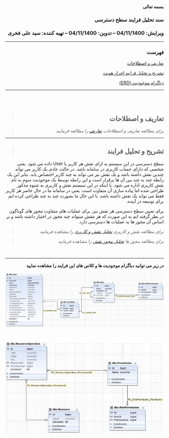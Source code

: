 <div dir="rtl" align="right">
    
    

#### بسمه تعالی

### سند تحلیل فرایند سطح دسترسی

### ویرایش: 04/11/1400 – تدوین: 04/11/1400 – تهیه کننده: سید علی فخری

****

### **فهرست**


[تعاریف و اصطلاحات](#_Toc93951617)

[تشریح و تحلیل فرایند احراز هویت  ](#_Toc93951618)

[ دیاگرام موجودیت  (ERD)](#_Toc93951620)







****

<br>
<br>

> ## **تعاریف و اصطلاحات**

> *برای مطالعه تعاریف و اصطلاحات [تعاریف](../common/CommonStructure.md) را مطالعه فرمایید*


****

>## **تشریح و تحلیل فرایند**

سطح دسترسی در این سیستم به ازای نقش هر کاربر یا User داده می شود. یعنی شخصی که دارای حساب کاربری در سامانه باشد.
در حالت عادی یک کاربر می تواند چندین نقش داشته باشد و یک نقش نیز می تواند به چند کاربر اختصاص یابد. بنابر این یک رابطه چند به چند بین آن ها برقرار است و این رابطه توسط یک موجودیت سوم به نام نقش کاربری اداره می شود. با اینکه در این سیستم نقش و کاربری به شیوه مذکور طراحی شده اما پیاده سازی آن متفاوت است. یعنی در سامانه ما در حال حاضر هر کاربر فقط می تواند یک نقش داشته باشد. با این حال ما بصورت چند به چند طراحی کرده ایم برای توسعه در آینده.

برای تعیین سطح دسترسی هر نقش نیز، برای عملیات های متفاوت مجوز های گوناگون در نظر گرفته ایم به این صورت که هر مقش میتواند چند مجوز در اختیار داشته باشد و بر اساس آن مجوز ها به عملیات ها دسترسی دارد.


> *برای مطالعه نقش و کاربری [تحلیل نقش و کاربری](.UserRole.md) را مشاهده فرمایید*

> *برای مطالعه مجوز ها [تحلیل مجوز نقش](./RolePermission.md) را مشاهده فرمایید*

<br>



****

**در زیر می توانید دیاگرام موجودیت ها و کلاس های این فرایند را مشاهده نمایید**

![](UserRole.PNG )


<br>

![](RolePermission.PNG)

<br>



</div>
